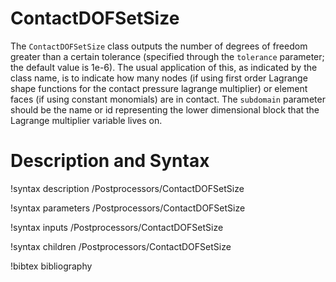 # ContactDOFSetSize

The `ContactDOFSetSize` class outputs the number of degrees of freedom greater than
a certain tolerance (specified through the `tolerance` parameter; the default
value is 1e-6). The usual application of this, as indicated by the class name,
is to indicate how many nodes (if using first order Lagrange shape functions for
the contact pressure lagrange multiplier) or element faces (if using constant
monomials) are in contact. The `subdomain` parameter should be the name or id
representing the lower dimensional block that the Lagrange multiplier variable
lives on.

# Description and Syntax

!syntax description /Postprocessors/ContactDOFSetSize

!syntax parameters /Postprocessors/ContactDOFSetSize

!syntax inputs /Postprocessors/ContactDOFSetSize

!syntax children /Postprocessors/ContactDOFSetSize

!bibtex bibliography
